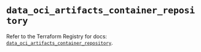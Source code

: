 # `data_oci_artifacts_container_repository`

Refer to the Terraform Registry for docs: [`data_oci_artifacts_container_repository`](https://registry.terraform.io/providers/hashicorp/oci/7.19.0/docs/data-sources/artifacts_container_repository).
